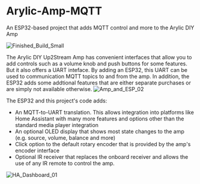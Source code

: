 # Arylic-Amp-MQTT
An ESP32-based project that adds MQTT control and more to the Arylic DIY Amp

![Finished_Build_Small](https://user-images.githubusercontent.com/55962781/216686591-e848d1ba-e7c6-480c-b4ff-9059607b4078.jpg)

The Arylic DIY Up2Stream Amp has convenient interfaces that allow you to add controls such as a volume knob and push buttons for some features.  But it also offers a UART inteface.  By adding an ESP32, this UART can be used to communication MQTT topics to and from the amp.  In addition, the ESP32 adds some addtional features that are either separate purchases or are simply not available otherwise.
![Amp_and_ESP_02](https://user-images.githubusercontent.com/55962781/216692174-f3b8c337-defc-4340-985e-c0c6e9065719.png)

The ESP32 and this project's code adds:

- An MQTT-to-UART translation.  This allows integration into platforms like Home Assistant with many more features and options other than the standard media player integration
- An optional OLED display that shows most state changes to the amp (e.g. source, volume, balance and more)
- Click option to the default rotary encoder that is provided by the amp's encoder interface
- Optional IR receiver that replaces the onboard receiver and allows the use of any IR remote to control the amp.

![HA_Dashboard_01](https://user-images.githubusercontent.com/55962781/216692697-9169711e-2550-4d4c-950d-c2796c9e8901.jpg)
